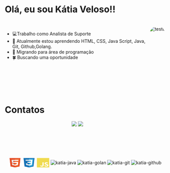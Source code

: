 <h1>
   Olá, eu sou Kátia Veloso!!
</h1>


<div style="display: inline_block"><br>
<img align="right" alt="teste" height="300" style="border-radius:50px;" src="https://i.pinimg.com/736x/46/57/08/4657089d0727b5618d0f05fa53ca5b7c.jpg">
</div>


-  💻Trabalho como Analista de Suporte
- 🌱 Atualmente estou aprendendo HTML, CSS, Java Script, Java, Git, Github,Golang.
- 🤔 Migrando para área de programação
- 🍀 Buscando uma oportunidade




<br/><br/><br/><br/><br/>

# Contatos

<div align="center">
<a href = "mailto:katisv@gmail.com"><img src="https://img.shields.io/badge/Gmail-FFF?style=for-the-badge&logo=gmail&logoColor" target="_blank"></a> 
<a href= "https://www.linkedin.com/in/k%C3%A1tia-veloso-99299322/"><img src="https://img.shields.io/badge/-LinkedIn-000?style=for-the-badge&logo=linkedin&logoColor=FF0088&color:FF"target="_blank"></a>

 <br/><br/><br/>  
   

   

<div style="display: inline_block"><br>
  
  <img align="center" alt="katia-HTML" height="30" width="40" src="https://raw.githubusercontent.com/devicons/devicon/master/icons/html5/html5-original.svg">
  <img align="center" alt="katia-CSS" height="30" width="40" src="https://raw.githubusercontent.com/devicons/devicon/master/icons/css3/css3-original.svg">
  <img align="center" alt="katia-Js" height="30" width="40" src="https://raw.githubusercontent.com/devicons/devicon/master/icons/javascript/javascript-plain.svg">
  <img align="center" alt="katia-java" height="30" width="40" src="https://cdn.jsdelivr.net/gh/devicons/devicon/icons/java/java-original.svg" alt="Java" />
  <img align="center" alt="katia-golan" height="30" width="40" src="https://icongr.am/devicon/go-original.svg?size=30&color=currentColor" alt="Java" />
  <img align="center" alt="katia-git" height="40" width="40" src="https://icongr.am/devicon/git-original-wordmark.svg?size=62&color=currentColor" alt="Java" />
   <img align="center" alt="katia-github" height="30" width="40" src="https://icongr.am/devicon/github-original-wordmark.svg?size=62&color=currentColor" alt="Java" />
</div>
</div>




       
